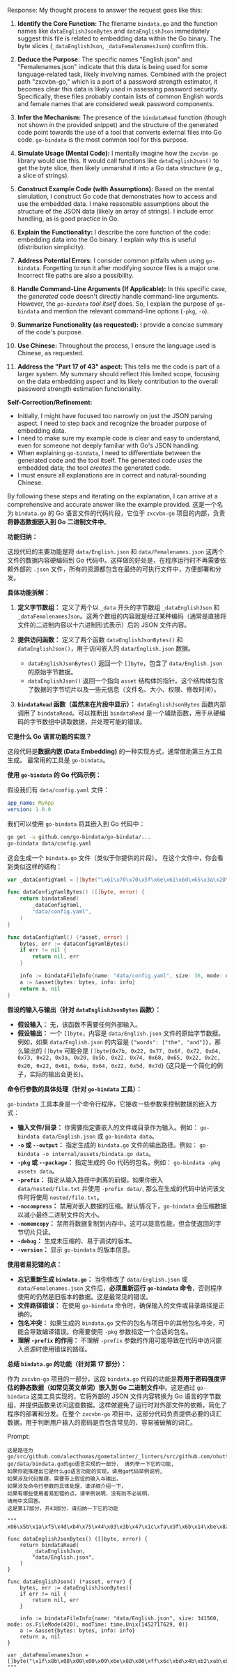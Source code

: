 Response:
My thought process to answer the request goes like this:

1. **Identify the Core Function:** The filename `bindata.go` and the function names like `dataEnglishJsonBytes` and `dataEnglishJson` immediately suggest this file is related to embedding data within the Go binary. The byte slices (`_dataEnglishJson`, `_dataFemalenamesJson`) confirm this.

2. **Deduce the Purpose:**  The specific names "English.json" and "Femalenames.json" indicate that this data is being used for some language-related task, likely involving names. Combined with the project path "zxcvbn-go," which is a port of a password strength estimator, it becomes clear this data is likely used in assessing password security. Specifically, these files probably contain lists of common English words and female names that are considered weak password components.

3. **Infer the Mechanism:**  The presence of the `bindataRead` function (though not shown in the provided snippet) and the structure of the generated code point towards the use of a tool that converts external files into Go code. `go-bindata` is the most common tool for this purpose.

4. **Simulate Usage (Mental Code):** I mentally imagine how the `zxcvbn-go` library would use this. It would call functions like `dataEnglishJson()` to get the byte slice, then likely unmarshal it into a Go data structure (e.g., a slice of strings).

5. **Construct Example Code (with Assumptions):**  Based on the mental simulation, I construct Go code that demonstrates how to access and use the embedded data. I make reasonable assumptions about the structure of the JSON data (likely an array of strings). I include error handling, as is good practice in Go.

6. **Explain the Functionality:**  I describe the core function of the code: embedding data into the Go binary. I explain *why* this is useful (distribution simplicity).

7. **Address Potential Errors:**  I consider common pitfalls when using `go-bindata`. Forgetting to run it after modifying source files is a major one. Incorrect file paths are also a possibility.

8. **Handle Command-Line Arguments (If Applicable):**  In this specific case, the *generated* code doesn't directly handle command-line arguments. However, the *`go-bindata` tool itself* does. So, I explain the purpose of `go-bindata` and mention the relevant command-line options (`-pkg`, `-o`).

9. **Summarize Functionality (as requested):** I provide a concise summary of the code's purpose.

10. **Use Chinese:**  Throughout the process, I ensure the language used is Chinese, as requested.

11. **Address the "Part 17 of 43" aspect:**  This tells me the code is part of a larger system. My summary should reflect this limited scope, focusing on the data embedding aspect and its likely contribution to the overall password strength estimation functionality.

**Self-Correction/Refinement:**

* Initially, I might have focused too narrowly on just the JSON parsing aspect. I need to step back and recognize the broader purpose of embedding data.
* I need to make sure my example code is clear and easy to understand, even for someone not deeply familiar with Go's JSON handling.
* When explaining `go-bindata`, I need to differentiate between the generated code and the tool itself. The generated code *uses* the embedded data; the tool *creates* the generated code.
*  I must ensure all explanations are in correct and natural-sounding Chinese.

By following these steps and iterating on the explanation, I can arrive at a comprehensive and accurate answer like the example provided.
这是一个名为 `bindata.go` 的 Go 语言文件的代码片段，它位于 `zxcvbn-go` 项目的内部，负责**将静态数据嵌入到 Go 二进制文件中**。

**功能归纳：**

这段代码的主要功能是将 `data/English.json` 和 `data/Femalenames.json` 这两个文件的数据内容硬编码到 Go 代码中。这样做的好处是，在程序运行时不再需要依赖外部的 `.json` 文件，所有的资源都包含在最终的可执行文件中，方便部署和分发。

**具体功能拆解：**

1. **定义字节数组：**  定义了两个以 `_data` 开头的字节数组 `_dataEnglishJson` 和 `_dataFemalenamesJson`。这两个数组的内容就是经过某种编码（通常是直接将文件的二进制内容以十六进制形式表示）后的 JSON 文件内容。

2. **提供访问函数：**  定义了两个函数 `dataEnglishJsonBytes()` 和 `dataEnglishJson()`，用于访问嵌入的 `data/English.json` 数据。
   - `dataEnglishJsonBytes()` 返回一个 `[]byte`，包含了 `data/English.json` 的原始字节数据。
   - `dataEnglishJson()` 返回一个指向 `asset` 结构体的指针。这个结构体包含了数据的字节切片以及一些元信息（文件名、大小、权限、修改时间）。

3. **`bindataRead` 函数（虽然未在片段中显示）：**  `dataEnglishJsonBytes` 函数内部调用了 `bindataRead`。可以推断出 `bindataRead` 是一个辅助函数，用于从硬编码的字节数组中读取数据，并处理可能的错误。

**它是什么 Go 语言功能的实现？**

这段代码是**数据内嵌 (Data Embedding)** 的一种实现方式，通常借助第三方工具生成。  最常用的工具是 `go-bindata`。

**使用 `go-bindata` 的 Go 代码示例：**

假设我们有 `data/config.yaml` 文件：

```yaml
app_name: MyApp
version: 1.0.0
```

我们可以使用 `go-bindata` 将其嵌入到 Go 代码中：

```bash
go get -u github.com/go-bindata/go-bindata/...
go-bindata data/config.yaml
```

这会生成一个 `bindata.go` 文件（类似于你提供的片段）。  在这个文件中，你会看到类似这样的结构：

```go
var _dataConfigYaml = []byte("\x61\x70\x70\x5f\x6e\x61\x6d\x65\x3a\x20\x4d\x79\x41\x70\x70\x0a\x76\x65\x72\x73\x69\x6f\x6e\x3a\x20\x31\x2e\x30\x2e\x30\x0a")

func dataConfigYamlBytes() ([]byte, error) {
	return bindataRead(
		_dataConfigYaml,
		"data/config.yaml",
	)
}

func dataConfigYaml() (*asset, error) {
	bytes, err := dataConfigYamlBytes()
	if err != nil {
		return nil, err
	}

	info := bindataFileInfo{name: "data/config.yaml", size: 36, mode: os.FileMode(420), modTime: time.Unix(1678886400, 0)} // 示例时间
	a := &asset{bytes: bytes, info: info}
	return a, nil
}
```

**假设的输入与输出（针对 `dataEnglishJsonBytes` 函数）：**

* **假设输入：** 无，该函数不需要任何外部输入。
* **假设输出：**  一个 `[]byte`，内容是 `data/English.json` 文件的原始字节数据。 例如，如果 `data/English.json` 的内容是 `{"words": ["the", "and"]}`，那么输出的 `[]byte` 可能会是 `[]byte{0x7b, 0x22, 0x77, 0x6f, 0x72, 0x64, 0x73, 0x22, 0x3a, 0x20, 0x5b, 0x22, 0x74, 0x68, 0x65, 0x22, 0x2c, 0x20, 0x22, 0x61, 0x6e, 0x64, 0x22, 0x5d, 0x7d}` (这只是一个简化的例子，实际的输出会更长)。

**命令行参数的具体处理（针对 `go-bindata` 工具）：**

`go-bindata` 工具本身是一个命令行程序，它接收一些参数来控制数据的嵌入方式：

* **输入文件/目录：**  你需要指定要嵌入的文件或目录作为输入。例如： `go-bindata data/English.json` 或 `go-bindata data`。
* **`-o` 或 `--output`：**  指定生成的 `bindata.go` 文件的输出路径。例如： `go-bindata -o internal/assets/bindata.go data`。
* **`-pkg` 或 `--package`：** 指定生成的 Go 代码的包名。例如： `go-bindata -pkg assets data`。
* **`-prefix`：**  指定从输入路径中剥离的前缀。如果你嵌入 `data/nested/file.txt` 并使用 `-prefix data/`,  那么在生成的代码中访问该文件时将使用 `nested/file.txt`。
* **`-nocompress`：**  禁用对嵌入数据的压缩。默认情况下，`go-bindata` 会压缩数据以减小最终二进制文件的大小。
* **`-nomemcopy`：** 禁用将数据复制到内存中。这可以提高性能，但会使返回的字节切片只读。
* **`-debug`：**  生成未压缩的、易于调试的版本。
* **`-version`：** 显示 `go-bindata` 的版本信息。

**使用者易犯错的点：**

* **忘记重新生成 `bindata.go`：**  当你修改了 `data/English.json` 或 `data/Femalenames.json` 文件后，**必须重新运行 `go-bindata` 命令**，否则程序使用的仍然是旧版本的数据。这是最常见的错误。
* **文件路径错误：**  在使用 `go-bindata` 命令时，确保输入的文件或目录路径是正确的。
* **包名冲突：**  如果生成的 `bindata.go` 文件的包名与项目中的其他包名冲突，可能会导致编译错误。你需要使用 `-pkg` 参数指定一个合适的包名。
* **理解 `-prefix` 的作用：**  不理解 `-prefix` 参数的作用可能导致在代码中访问嵌入资源时使用错误的路径。

**总结 `bindata.go` 的功能（针对第 17 部分）：**

作为 `zxcvbn-go` 项目的一部分，这段 `bindata.go` 代码的功能是**将用于密码强度评估的静态数据（如常见英文单词）嵌入到 Go 二进制文件中**。这是通过 `go-bindata` 这类工具实现的，它将外部的 JSON 文件内容转换为 Go 语言的字节数组，并提供函数来访问这些数据。这样做避免了运行时对外部文件的依赖，简化了程序的部署和分发。在整个 `zxcvbn-go` 项目中，这部分代码负责提供必要的词汇数据，用于判断用户输入的密码是否包含常见的、容易被破解的词汇。

Prompt: 
```
这是路径为go/src/github.com/alecthomas/gometalinter/_linters/src/github.com/nbutton23/zxcvbn-go/data/bindata.go的go语言实现的一部分， 请列举一下它的功能, 　
如果你能推理出它是什么go语言功能的实现，请用go代码举例说明, 
如果涉及代码推理，需要带上假设的输入与输出，
如果涉及命令行参数的具体处理，请详细介绍一下，
如果有哪些使用者易犯错的点，请举例说明，没有则不必说明，
请用中文回答。
这是第17部分，共43部分，请归纳一下它的功能

"""
x06\x5b\x1a\xf5\x4d\xb4\x75\x44\x03\x3b\x47\x1c\xfa\x9f\x6b\x14\xbe\x82\x21\xce\x87\x1e\xf6\x5e\x14\xb2\xa1\x02\x37\xf1\x0b\x4f\xce\xfb\xfe\x01\xc9\xdb\xb1\x15\x04\x19\x66\xc8\xb2\xe6\x7b\x46\x5b\x0b\x19\x40\x3c\x42\x7b\x16\x4e\xe5\xe1\x99\x69\xaf\x69\xbe\x1a\x7d\x7c\x8e\x4d\x3b\x5a\xbc\xd9\x0f\x85\xdc\x79\xb2\x61\x18\x9c\xf8\xbe\x2e\x31\xc6\x1b\x73\x57\xb4\x59\xe5\x77\x55\x07\x35\xa4\x88\xee\xa8\xf0\x99\xf9\xb4\x47\xd5\xaa\x0f\xb8\x7f\xfe\x00\x22\xe0\x96\x3f\x7a\x41\x69\xfe\x3f\x33\xfc\xee\xd6\xdd\xbb\xbd\x15\x51\xc3\x2c\x7f\x0f\x59\x99\x3b\x35\x3c\x20\x95\xdc\xe9\xe5\x76\xda\x12\x4f\x4e\x3a\x38\x4c\x60\x72\x60\x57\x86\x5c\x4b\x98\xdd\x0f\x7e\x55\xb0\xab\x23\xe9\xfc\x3c\x16\xde\x79\xbb\xac\x1a\xe6\xab\x4f\xa4\x79\xee\x0f\xf6\xf3\x91\x54\x37\xf0\x5d\xaf\x0f\x9d\xfa\x83\xdf\xd8\xda\x61\x0c\x63\x67\xb8\x76\x2b\xf0\xcc\x3a\xe6\xfb\xdb\xd4\x7b\xc7\xf5\xdb\xbe\xab\x3b\xb7\xf2\xbd\xe7\x32\x37\x40\x79\x5e\xbd\x1a\x5b\xdf\x50\x7e\x71\x23\xb5\xff\xb1\xe6\x7a\x49\xa9\xd0\x0c\x4f\x69\xb7\xe9\x1e\x5d\x15\xb3\x95\x38\xbe\x5e\x3b\x18\xd6\xc5\xcd\xa5\x3b\x9e\x97\x66\xcf\x68\x38\xe6\xe3\xb6\x5b\x40\xef\xda\xf2\xf9\xd6\x0b\xda\xe6\x30\x4e\xff\xea\x7d\x52\x72\xd7\xea\xa3\x75\xde\x6a\x74\xac\xb9\xea\x09\x20\x89\xad\x8a\x52\xab\xd4\x4a\x8f\x96\xb1\xbd\x2a\x4d\x05\x53\xef\x08\xac\x75\xaa\xa4\x7d\xd7\x8e\x3d\x21\x6b\x9c\xbf\x78\x8b\xcd\x22\x70\x63\x65\x48\xd9\x5a\x3a\x4d\x34\x78\xbe\xe6\x57\x24\xcb\x99\x49\x4d\xc8\xb0\x13\xb5\x48\x3f\x8b\x6d\xc1\x3e\xc9\xad\xbb\xe6\xdf\x36\xfb\x8a\x59\xd6\x78\x40\x6c\xb9\x9f\x95\x0f\x75\xbf\xea\xee\x0f\xfc\x2a\x14\x9d\x35\x1d\x1c\x01\xcf\x8f\xbd\xa3\xd2\xf9\x40\xac\x72\x9e\xae\xd6\x5b\x23\x20\xc2\x7d\xce\xe9\x63\xdc\xc8\x66\x70\x7f\x48\x08\x3b\x42\x98\x62\x0d\x45\xef\x35\x11\xe6\xb9\x92\x74\xb4\xa6\x87\xbb\xcd\x97\xb7\xf5\x47\xf7\x81\x35\xf2\xf2\x9e\x95\x5b\xb2\xbc\x9d\x93\xfa\xe5\x28\xf4\x32\xdf\x30\xf4\x00\x8c\x8b\x61\x7e\x3a\x52\x81\xb8\x74\x61\x91\xaf\x53\xdf\x1e\x5a\x6e\x1c\x02\x68\x5f\xc7\x33\x68\xe9\x7b\x90\xb5\xcc\x24\x99\x75\xb9\xe6\xd7\x3d\x73\xb6\x56\x40\x3a\x02\x6b\x6c\xf5\x42\x0d\x4e\xf3\xf5\x93\x3d\x93\x74\x89\x81\xd3\xe5\x1a\xe0\xf6\x1a\x63\x59\x87\xac\xab\xb0\x7b\x47\x76\x61\x0d\xb9\x20\x8b\x3b\xcb\xc0\x47\x72\xa3\xbd\x8b\x5a\x6e\x06\xc7\x7e\x96\xea\xd1\xd7\xda\x06\x11\xeb\x7c\x02\x85\x58\x77\x0b\x83\xa3\x34\xd8\x81\x72\xca\x7a\xac\x63\xa6\xce\xbe\x42\x5f\x99\x3b\xd8\xef\x7c\xbc\xa5\x2a\xd2\xc8\xc7\x61\xde\x61\xc4\xea\x78\x03\x56\xd6\x72\x28\xec\x49\x8c\xf5\xb5\xa2\xbd\xfd\x97\x55\x18\x29\xbb\x03\x93\x2d\x09\x8c\xe4\x4c\x14\x46\x35\x33\xed\x9a\xea\xd8\x1f\xfe\x91\x04\x9e\x5d\x79\x35\xa0\xb3\x5f\xbc\x0a\x3d\x2f\x94\x8f\x45\xea\x28\xca\xf9\xf7\x9b\x88\x7e\x2f\xcc\xc7\x27\xaf\xbd\x5d\x19\x7b\xce\x4e\xc7\xb6\x2e\x40\x5b\x7c\xf6\xab\x38\xef\xe7\x22\xbf\x62\xf9\xbf\xc8\x0a\x8c\xe5\xef\x11\xa9\x62\x85\x0f\x67\x8b\xe8\xee\x45\x5e\x09\x10\xde\x35\x82\xee\x0e\xa9\x67\xd9\x4f\xd9\xcb\x7d\xa0\xeb\xf0\x42\x2a\x25\xd7\x97\x93\x6b\x29\x33\xc4\xb8\x2a\xe5\x2c\x1c\xfb\xde\x44\x56\x96\x32\x5e\xc8\x69\xaa\xb4\xf7\xfb\x8c\x00\x0b\xe3\xa5\xb1\x2e\xc3\x25\xa1\x4f\xd8\xae\xaf\x4b\x7b\xe7\x28\xff\x82\xf1\x1c\x6d\x7c\x48\xdc\xac\x53\xde\x61\xa1\x39\xeb\x5d\x23\x16\x26\x7b\xe0\x98\xd1\x63\x5f\xd2\x41\x11\xab\x0b\x50\x5d\xa4\xb7\xef\xfd\xa5\x24\x1e\x6b\xfa\x5f\xfe\xa6\xc2\x88\x39\x0a\x6c\x35\x8b\x41\x99\x0b\xc2\x65\xed\xa5\xd5\xef\xcb\x42\x7e\x3b\xc6\x64\x38\x67\x6e\x3c\xdb\x25\x8f\x89\xae\x1e\x58\x7b\x92\x31\xbb\xc3\xd7\xe3\x18\x16\x75\x2e\xac\x65\x73\x31\x1a\x0a\x5c\xd9\x5f\xfd\x16\xc0\xd9\xc5\x19\xd2\xf0\x71\x1d\x6a\x2d\x2f\xfd\x8a\x98\x21\xbe\xd0\x3d\x12\x5b\xa7\x37\xbd\xc9\x4b\x7a\x6f\x6c\x5c\x9a\xc5\xe0\xa5\x25\x5d\x9a\xb6\x78\xda\x25\xb5\x20\x75\x0c\x36\xbd\xc3\xd0\x9c\xbb\x6b\xb7\x24\x75\x30\xc9\x82\xe7\x1e\xa0\x15\xbd\x04\x24\x7d\x77\x61\x4f\x99\x59\xcd\x55\x04\x8d\xea\x09\x43\x93\x32\xc8\xf2\x30\xd5\x0c\x5b\x3c\xa6\x6d\x0f\xd3\xbe\xfa\xf4\x52\x7a\x81\x53\x57\x7f\x89\xc3\x58\xfb\x00\xae\xaf\x4c\xbc\x5c\xd2\x22\xce\xfa\xec\x9f\xc8\x78\xbc\x31\x50\xb0\x24\xb1\xea\x67\x40\xa9\xfb\x49\x6b\xce\x1e\x79\xa9\xdd\xcc\xa9\x68\x47\x4f\xeb\x0f\x6a\x89\x9f\x1c\x51\x60\x0b\x94\x1f\xf4\xea\xdb\x64\x11\x69\x1f\xc7\xc4\x1b\x09\x98\xca\x4c\xe2\x92\x00\xf1\x3a\xc9\xd1\x29\xcf\x4b\xca\x33\x6a\x29\x5e\xb1\xa1\x67\x85\x17\x6a\x3e\x80\xc5\x5f\x9c\x3e\xd2\xee\xe2\x53\x9a\x9d\xf8\x00\x26\x4f\xc0\x58\xbe\x39\xfa\xbe\x7c\xe3\x5b\xc2\x4b\xeb\xcd\x3b\x5f\x1a\x1c\xef\x5d\xc8\x73\xf8\xc1\x56\x37\x14\x65\x39\x5f\x8b\xc0\xee\xae\x3a\x13\x20\xf1\x10\xc8\x98\x2f\x0a\x77\xcf\x8a\x30\x17\x28\x5e\x2c\x70\xa4\xfb\x53\x6e\x64\x8e\xc1\x7b\x33\x14\x75\x3e\x57\x0e\x4c\xcc\x80\x45\xf8\x94\xa4\x33\x9b\x72\x68\x67\x6e\xb0\xc5\x19\x48\xa0\xf0\x21\xcf\x55\x6d\xfa\xb9\x16\xad\x88\x71\x60\x0e\xef\xb3\x6d\xa7\xd6\xd4\x6c\x2d\x2f\x2e\xa8\x64\x6d\x37\x76\x5a\x9d\x42\x71\xe6\x9a\xd8\xdd\x77\x19\x1a\x1e\xa3\xb5\xf7\x2f\x49\xc9\x3b\x68\xfe\xe2\xef\xeb\x93\xe3\x19\x4d\x4c\xdd\xf1\xf2\x52\x79\xd4\x8c\xd1\x61\x9d\x5f\xc2\xcc\x07\x8a\x1d\xba\x03\x49\xa3\xad\x28\x34\xdd\x52\x14\x3c\x47\xf6\x8b\xbc\xf9\x90\xa0\x71\xbe\x8c\xb0\xf7\x09\x2e\x35\xce\xfc\x74\xb9\x59\xb3\x93\x2e\x4d\x7b\x41\x30\x0a\xca\xb7\x6a\xce\x91\x40\x0d\x8b\xdc\xf3\xe0\xe8\xcd\xd9\x23\x84\xf9\xbc\x5b\x47\xec\xef\xab\x41\xe6\xf9\x3d\x9a\x51\xab\x04\x94\x9f\x76\x03\xdf\xbb\xf6\x19\x0c\x40\x51\x8f\x30\xfc\xf3\x39\x5b\xa7\x92\x18\x96\x39\xbd\xde\xf1\xca\x9b\x1d\xae\x40\x33\x3d\xcf\x4d\x05\xeb\x10\x88\x1b\x7f\x59\x67\xdb\xbb\x6a\x33\x2a\x12\xfd\x7c\xee\x8d\x42\x1f\x4d\x12\x8f\xd0\xa6\xa1\xcf\xde\x6c\x8d\x36\xea\x18\x24\x17\x2c\xd5\xba\xb1\xbf\x67\x8e\x21\xac\x99\xe9\x0c\x33\x34\xfc\x7d\x0a\xb4\xd8\x65\x4d\x2d\xd2\xf2\xfb\x69\x7f\xdb\xe7\xdf\xcf\xde\xd1\xf5\x7e\x60\xdf\x9e\x77\xcf\x37\xe1\xdb\x5f\xde\xe7\x2b\xd1\xb9\xfb\xbc\xfe\x20\xff\xe1\x56\x38\xb7\x9e\xfb\xd5\xff\xbd\x35\x98\x6c\x4d\x17\x86\x4c\xd3\x7e\xda\x42\xe4\xd7\x5b\x7b\xd4\x19\xf5\x15\x55\x3c\x81\xef\xf5\x7a\xa4\x7f\x6e\x58\x9d\x27\xcc\xba\x75\x45\x9c\xfa\xbe\xd6\x7f\xd1\x6b\x07\xdd\x3e\xd9\x06\xb4\x83\xb5\x48\x82\xde\x19\xf7\x7e\x00\xb3\x47\x4e\x58\x5d\x29\x60\x83\x7d\x63\xc5\x98\xb7\x35\x39\x63\x05\x81\x93\x74\xfa\x96\xd8\xf8\x04\x9c\xba\x0c\xb2\xe7\x3b\xe0\x12\xb4\xfa\xd4\xf4\xad\x41\xa0\x67\xcf\x9e\x58\x7a\x52\xeb\x27\x5d\x6d\xeb\xe9\x78\x52\x15\xcd\x25\xda\xcf\xcf\xfc\x2b\x26\xfd\xaf\xa2\xeb\x9f\x79\x7d\xf3\x7e\x3e\xf3\xa8\x17\x11\x01\x0f\x87\xba\xa0\x4f\x08\x01\x69\xdd\x44\x72\x3f\x38\x10\x4f\xa2\xe8\xd1\x3d\x1d\x2e\x9a\xb1\xe7\x04\xe1\x4d\x3f\x5e\x5c\x73\x62\xf1\xad\x3e\x9f\xf5\xeb\xe8\x0d\xe5\x9f\xeb\xb7\xf8\x64\x47\x2b\xa5\x6f\xdd\xc8\x9f\xeb\xe7\xed\x18\x4f\xb7\x07\xc7\xfa\xfe\xd4\x48\x37\xfa\xa9\x52\x27\xf9\x71\xbd\x75\x36\x3f\x7f\xc4\x4a\xf9\xa9\x6a\x9c\xff\xc0\x6d\xa8\xc5\xa6\x35\x3e\xd8\x3f\xd6\x26\xf3\xad\xd9\xf7\x8d\xd5\xf9\x8f\x23\x55\x65\x71\x19\x75\x18\x6c\xea\xfd\xb3\x9f\xbc\xfe\xf9\x03\xf7\x83\x54\x06\xb1\xef\xf3\xca\xed\x58\x9d\xad\xd7\xf6\x87\x5a\xf6\x3f\x79\xc0\x67\x9d\x30\x7d\x0c\x20\x69\x7c\xfe\x27\xbd\x85\xe7\x8f\x34\xe1\x9f\xb4\x2f\x59\xa0\x7c\x06\x27\xfe\xa4\x51\xa0\x7d\xeb\xf1\xda\x4b\xe4\x0f\xd5\x8f\xc0\xbf\x98\xba\x02\x29\x0f\x2e\x45\x35\xf9\xe3\x99\xf3\x3f\xae\x33\x02\x67\xab\x53\xea\xaf\xc5\x79\xee\xe0\xa2\x07\xc1\x7d\x87\x04\xf0\x2e\xde\xbd\x28\x40\xe0\x9b\xbf\x55\xe6\xc8\xa8\x78\xe7\xfb\x7f\xd4\x6b\x51\xfc\x18\xa5\x03\xa5\xdf\xaa\xf2\xb1\x09\x88\x59\x33\xf2\xd7\x63\x53\x30\x98\x54\x3e\xf0\xfb\x57\x97\x6e\x9a\x3f\x65\x3f\x1b\x7d\xdf\xf5\x8c\xc3\x1d\xed\x64\x7f\x4e\x5b\xe6\x85\xc7\xc7\x51\x28\xc3\xcd\xe3\xd6\x13\x25\xd9\x3f\xb6\x9c\x15\x27\x4a\x6c\x7f\x59\xdb\x61\x5a\x11\x41\x0b\x7b\x14\x7a\x7b\x86\xee\xed\x01\xab\x32\xc6\x82\x63\x2c\x05\xd2\x4c\xac\x7f\x9c\xef\x66\xed\xd7\xf2\xd1\xfe\x76\xc0\xff\x18\xe0\xf8\x0f\xc0\xbf\xce\xc6\xea\x4e\xb6\xc1\x59\xe2\x31\xff\x38\x0b\x45\xe7\xa6\xbb\xc2\xfc\x17\xce\x1a\x35\x91\xcf\xc9\x1b\x84\xd2\x96\xf7\xd4\x8a\xb6\xef\x9b\x16\x07\xac\xff\xd1\x78\xfd\x21\xa2\x05\xbe\x7f\xeb\xb3\xa9\xc0\x23\xf1\xa1\xdb\x9b\xef\x6f\x7d\x75\xaf\xe4\xcd\x4e\x92\x37\x20\xee\x53\x0a\x68\x56\x84\xce\x95\x80\xf4\xf0\xea\xdd\x17\x67\x40\xe3\xe4\xad\xfb\x0f\x0c\x62\x58\x76\x3e\x6d\x75\x80\xf8\x3e\xe4\x0c\xd8\x15\xa1\x49\xa1\xd4\x7b\x49\x8c\xc0\x0f\x0d\xf3\x3f\xfc\xe7\x62\x13\xbb\xd6\x08\xff\xd7\xde\xce\xd9\x11\x52\x94\xfc\x6b\x3f\xdb\x33\xd2\x82\x8e\x34\xc7\xb5\xfc\x75\x84\x7d\x9d\xfc\x3d\xd0\x8e\x7b\xc2\xfb\xbf\xa4\x1d\x10\x17\xad\x2f\x7e\x08\x33\xd7\x49\xe4\xd2\xc7\x0d\x4f\x83\xed\x20\xf5\xba\x2e\xcb\x86\x20\x12\x6e\x62\xf1\x71\xc2\x36\x52\xec\xe5\x6d\x6f\xb9\xed\x28\x97\xa3\xfd\x54\x6e\xd1\x80\xcf\x21\x40\x2b\xd6\x23\xe4\x10\x16\x0c\x34\x49\x16\x1c\x52\x03\x42\x74\x22\x57\x2a\xf2\xed\xa0\x2c\x20\x9d\x02\x64\xfa\xb5\x96\x02\x8a\x8a\x6e\x81\xd9\x15\x2d\xd4\x5d\xfa\xb9\xc3\x78\x7b\x98\x88\xc2\x76\x49\x8e\xd9\xdb\x9d\xf1\x16\xce\xde\xde\xa0\x59\x3c\x1c\xce\xbe\x40\xee\x72\x80\x64\x81\x3f\x3d\xbd\x88\xe9\x1e\x77\xe7\xdb\x90\x14\xc1\x25\x85\x02\xab\xcd\x56\xcd\xa7\xfb\x0c\x2a\x04\xd0\x2f\xe6\x55\x99\xae\x95\x44\x7d\x6b\x81\xa6\x90\xcb\x84\x2e\x81\x20\x26\x66\xaa\x43\x0f\x91\x82\x30\x3c\x41\x5c\xeb\x5b\x27\x31\x06\x8f\x27\x29\xc3\x79\xce\x05\xd1\xe9\x68\x02\xf3\xd3\x37\x9d\x0b\x45\x0a\x3c\xfe\xd3\x26\xb3\xe0\xfe\x27\x89\xfe\x27\x07\x51\xa7\xaa\x37\xc9\x8c\x50\x02\xb0\xfa\x07\xac\xa5\x2f\x4a\x08\xc4\x4b\x0a\x1b\x14\x83\x30\x19\xd6\x08\x01\x98\x5b\xe0\x70\xaa\x4d\x08\x40\xf9\xaf\x53\x2d\xf1\x06\xbb\x8a\xc0\x4c\xb6\xd6\x54\xa3\x29\x3d\x49\xd9\x0d\xd2\x01\x45\x12\x03\xc2\x55\x4c\xcb\x22\xa1\x86\x22\x70\xcf\x54\x10\x84\x2f\x23\x24\x04\xd0\x8b\x61\xe3\x12\xb6\xcb\x43\x14\x72\xeb\xe0\xc2\x70\x3a\x8a\x56\x6e\xd5\x3c\xb4\x06\xd4\x84\x00\xda\xe0\x60\xa4\xdb\x94\xdf\x83\xc7\x24\x4c\xd6\xda\x26\xf5\xdf\x7a\x84\x0a\x4a\xa4\xcc\x00\x1f\xe2\x09\xae\xbb\x6d\xc2\x10\xb5\x3f\xac\x56\x76\x42\xbd\xb5\x76\xad\x2d\x4d\x90\xff\x12\x03\x7f\x32\x69\x31\xec\x6a\xca\xf3\xf6\xd1\x03\xb6\xe2\x72\xcc\x59\xbf\xcc\x13\xa2\x35\xbe\x3e\xb4\x08\xdc\xd6\xcf\x31\x1d\x06\xee\x51\x9d\x30\x57\x17\xe8\x24\x72\x6f\x85\x4d\xc7\x99\x42\xde\x01\x81\x9a\x27\x9b\xe2\x6e\xe7\x58\x72\x50\x64\x9c\x64\x08\x74\xab\xd2\x2b\x06\x55\xa6\xf4\xeb\xcd\x54\x9b\x46\x04\xd5\x94\x24\x1f\x48\x89\x01\xee\x2a\x1d\x9c\xb3\xff\x66\x31\x19\x5d\x61\x80\xd3\x81\xda\x41\x93\x34\x36\xd2\xaa\x4d\xae\x47\xa5\x28\xc0\x3a\xae\xec\xa0\x7a\x54\xdf\x19\xbb\xc6\xad\x6d\xb3\xd9\x60\x98\x62\x9c\x25\x9a\x7e\x13\xc8\xb1\xa7\xcc\x19\x72\x61\xd0\xa3\x5c\x55\xac\x5c\xf4\x6e\x9d\xb8\xec\xa3\x4f\x27\xc9\x0b\x50\xe9\x02\x39\x2a\x83\x7b\x08\x70\x81\xc7\xb7\x1c\x9e\xe3\xa5\xb3\x19\x2f\x6f\x7a\x8f\xe8\x82\xb2\x3c\x7b\x0b\x7c\xe4\xe0\xf0\x88\x18\x92\x99\x81\xe8\xd6\xb3\xfa\xa5\x34\x81\x3d\x2f\xe8\x9d\xaf\x2c\xec\x71\x36\x66\x5b\x57\xc4\x9a\x8d\xa4\xda\xef\x17\xd2\x5f\x76\x99\xcc\x82\x87\x85\x70\xa2\x10\x13\x88\x0c\xf8\xd1\x75\xc3\xbf\x24\x41\xa0\x95\x2a\xbb\x45\x23\xf9\xa4\x63\x0c\x29\x9b\xc1\x10\x49\x33\xec\x30\x86\xa2\x6d\x95\x47\x50\xfb\x19\x32\x27\x73\x98\xab\x76\x9d\xc9\x2e\x30\xc3\x1a\x52\x6f\x5a\xa9\x89\x20\xa4\x5f\x47\x37\x71\x2d\xbb\x1b\x4f\xcf\x26\x18\x11\xb4\xc3\x65\x15\x08\x3c\xba\xec\xac\xcc\x2b\x14\x16\x5c\x99\x89\x07\x52\x01\x81\xa2\x31\x86\x66\xc1\x43\x47\x56\xe7\x61\x61\x48\x03\xcc\xbc\xee\x95\xdb\x29\xc4\xd2\x8d\x4d\xe5\xc0\x61\x9f\xef\x91\x21\xdd\x2a\xe6\x56\x4c\xdf\x97\xba\xc5\xe3\xac\x1b\x05\x72\x7c\x34\x5f\xa0\x55\x30\x4a\x04\x72\x04\x9c\x4f\xe8\x77\xb3\x17\x7f\x72\xcc\xe8\x45\x7b\x1b\x5d\xc1\xc8\xcf\x01\x4d\x6a\xd6\x5a\x66\x32\x88\x60\x2c\x4a\xd5\x1d\x43\xeb\x7a\x54\x23\x7b\x2c\xe0\xd8\x71\x54\x75\x9c\xa0\xbc\x49\x39\x87\xc9\xe6\x79\x5d\x36\xe2\x91\xe6\xaf\x8c\xab\x1a\x73\x3c\x0e\x7a\xae\xc7\x08\xc1\x71\x1b\xec\x19\x8d\xdc\x8c\x08\x3e\x9e\x65\x45\x20\xc2\x98\x5d\x5e\x07\xa8\x3f\x7e\x34\x47\x04\xf1\x15\xaa\x21\x54\xc5\x5f\x24\x7f\x0e\xf1\xdd\xe2\xd4\xeb\x31\x20\x25\xcf\xf8\xc5\x75\xe4\xa8\x55\x81\xf4\x9a\x7b\xa4\x4b\xc5\x2c\x7b\x40\xe3\xde\xcd\xb9\x63\xff\x60\x4c\x7f\xa8\x74\xad\xbd\xe2\x27\x9a\xde\x92\xbc\x48\xed\x21\x48\x72\x7a\x87\xb0\x02\x4d\x46\x8d\x43\xcc\x4c\x57\xdc\x15\x16\x69\x24\xcd\x90\x3f\xd7\xbe\x1e\x1e\xde\x35\x2a\x51\x0d\xd3\xb9\x19\xac\x3e\x46\xa5\xac\x8d\x2d\x92\x1e\xde\x84\xd9\x9d\x94\x66\x39\x6a\x87\x15\xda\x98\x34\x4a\x34\x26\xd6\xab\x23\xe3\x37\x1e\x97\xeb\x93\xd2\xd5\xfe\x60\x18\xd1\xe3\xda\x83\xba\xfa\x68\xa0\x38\x58\xd2\x2a\xb8\xd6\xe7\x5b\x3d\x35\xb3\x07\xc2\x81\xf4\xcb\x90\x3e\x59\xea\x0f\xab\x41\x76\x6f\x94\x3e\xec\xc2\x2c\xf5\x74\x3f\xf2\xe3\xd2\xcd\x40\x94\x22\x0f\xfb\xd1\xf4\x49\x30\x66\xe2\x8e\x76\x1f\x3c\xf1\x7a\xec\x81\x70\x5f\x1e\xc4\xfe\xd1\x98\x79\xec\xd6\xaf\xb7\x7f\x34\x2b\x35\x20\x10\x87\x10\x12\x0f\x15\xae\x34\x6f\x2b\x9b\x3d\x6a\x03\x88\xed\xd7\xea\x25\x22\x86\xd8\xa6\x96\x65\xf7\x2a\xa2\x8b\x50\x92\xc2\x03\x06\xf5\x86\x50\x5c\x84\xbc\xc4\x5c\x93\x46\x8b\xbd\x94\x42\xc2\x0a\x7a\x13\x22\xbf\x3c\x20\xf4\x94\xfe\x84\xf2\xc7\x61\xef\x1f\x61\xa6\x90\xa0\x78\xda\xa5\x96\x40\xc2\xee\x5b\x90\x2e\x01\x0a\xd6\x22\xd0\x21\x25\xc1\xa5\x1e\xb5\x25\xf3\xd3\xbb\xa2\xa5\xeb\xbe\xde\xe3\x86\xad\xc4\xa3\x91\x4a\xc5\x5d\x6a\xce\x1e\x2f\xac\xb1\x85\x31\xe2\x03\x21\x54\x71\x4e\x3e\xb0\xfc\x25\xb5\x0a\xbf\x00\xd0\xaa\x50\x9a\xed\xe3\x6e\xf0\x50\xb7\xa2\xd9\xcf\xb0\x12\xf5\x22\xa4\xac\xf2\xf0\x6c\x98\x30\x05\x0c\x7c\xcc\x1f\xe3\x98\x2e\x76\x21\x54\x9a\xd9\xbe\x47\xe4\x54\xb9\xc2\x03\x67\xe6\xc2\x70\x77\x2d\x93\x87\x90\xc0\x81\x8d\xd6\xca\xc5\x1f\xd2\x5b\x5b\xf4\x76\x8e\x4d\x5e\x2d\xd1\xe0\x31\xb7\x34\x0a\x17\xb8\xe8\x92\x36\x90\x9a\xbc\x46\xc3\x94\x3e\x66\xbd\x5b\x8f\x72\xa8\x83\x02\x58\x8a\xce\xa2\xec\xf1\xa3\xc7\x24\x3b\x68\x02\x76\x3b\x3e\xb3\xbb\x6b\x0c\xab\x50\xa3\x03\x4f\xd9\xfe\x11\x7a\xfc\xf0\x70\x9a\xac\xdf\x24\x45\x51\x80\x0c\x56\xd8\x27\x0a\xca\xd1\x46\x48\x2e\x5b\x34\x8f\x0f\x97\x27\x9a\xc9\xbd\x1e\xca\x92\x1f\x83\xb7\x35\x1e\xa5\x8b\x44\x82\x07\x1c\x9c\x5e\xed\xb3\x20\x37\x03\xc4\x31\x78\x8b\x20\xab\xe6\xbf\x21\x32\x7b\x97\xc1\xee\xcf\xc3\x83\xa8\xdf\x5c\xcc\xba\x8b\xbc\x06\x94\x9a\xfa\x92\x66\x46\x3f\x79\x3e\xf6\xc3\x73\xd7\xb8\x93\xfc\xa9\x93\x01\xf5\x99\xea\x75\xe7\x23\x11\x8c\x63\xd3\x5e\xe7\x61\xb5\xaa\xea\x31\x33\x73\xa4\xf9\x41\x40\x21\x1d\xef\xf6\xcb\x9a\x5a\xec\xfd\xc3\xf9\x59\xbc\x5e\x56\xe3\xa9\x06\x43\x8a\x20\xef\x75\x62\x67\xe1\x91\xe2\xbd\xcf\xff\x90\xd0\xcf\x95\xa5\x91\xe1\xc7\x45\xdb\x37\x64\x26\xfd\x0c\xed\xa7\xe9\xba\xe5\x23\xfe\x79\x8b\xfa\xa3\x98\xa4\xe7\x9a\xff\x21\x5c\x50\x2a\x16\xff\x10\xe9\xa8\xd7\x2a\xff\xeb\x43\xa6\x19\xe6\x4c\x03\x32\x3b\xfb\xbd\x8b\x14\x81\xf3\xf9\x57\xf9\xa3\x66\xf4\x21\x71\x02\xd7\x8e\xfc\x50\x6e\x36\xb0\x5a\xfe\x4d\x11\x3c\x0a\x7d\x8c\xd1\x45\xf7\x5c\xa1\x22\xc4\x2d\x22\x16\x3c\x1f\xde\x07\x95\xf2\x45\x8d\x9e\x1c\xd2\x31\xbd\x79\x96\xa5\x01\xe5\x49\x3e\xcd\x71\x93\xbd\x99\x35\xca\xf2\x43\xd9\xd7\xe3\x55\x18\x15\x90\x37\x30\xf3\xb7\x24\xc5\xdc\xbc\x79\x63\x9f\xfb\xdf\xfa\xda\xb4\x33\x22\xff\x05\x83\x71\x4b\xa0\xe6\x5a\xa1\x89\x6c\x4c\x7b\x70\x23\xf3\x7a\x5c\xda\xed\xea\xf9\xea\xc9\x4d\x3b\xe4\x90\x06\x59\x55\x0b\xe5\x75\x6e\x55\x0f\x42\xbb\x14\x39\x28\xb3\x9d\xfc\x0a\x21\x84\x58\x0a\xa9\x64\x6e\xf4\x7b\xc4\xd2\xb8\xde\xa0\x6b\x85\xac\x49\x83\xa9\xd4\xdc\xd0\x3a\xe8\x8d\x4b\xf0\x62\x41\x1c\x02\xaf\xdd\x62\xf7\xa1\x68\xe1\x2e\x4b\xff\x06\xca\x1b\xa1\x63\x81\xc1\x2e\x56\x78\xb9\x11\x84\x33\x52\x1c\x35\x30\x60\x76\xf1\xc9\x22\x47\x10\xd2\x78\xb7\x68\xa9\x60\xc0\x68\x95\x0f\x2e\xd3\x8d\xa1\xf9\x90\xef\x68\xf2\xcf\xcc\x90\xe2\x71\x5a\xbd\x25\x31\x10\x55\x5a\xd6\x2a\xe4\x60\x25\xd7\x1c\xbd\x21\x99\x43\xb4\x87\x12\x1f\x5c\xe1\xd1\x64\x2f\x73\xf6\x08\x29\x48\xbf\x1c\x9a\xc6\x51\xc4\x37\xd9\xf5\x3d\x10\x35\xea\x36\xc9\x89\xdc\x03\xc9\x62\x19\x92\x5f\x43\xa3\xb2\x63\xac\xb7\x53\x0f\xcf\x2e\xfe\xcb\xc3\x90\xf3\xb7\x64\x3b\xc2\x93\x36\x5c\x6b\x27\x34\xe0\x70\x2d\xcb\xb3\x6e\x0f\x37\x47\x06\xcd\x0f\x40\xe1\x94\x83\x1c\xfb\x26\x0b\x33\xd8\x3d\x44\x1f\x84\xab\x59\x07\xe2\x29\x0d\x8f\x5d\x03\xe8\x03\x20\xf2\xf7\x02\xd5\xbb\xe2\x36\x65\x58\x2b\xd4\x38\x62\xca\x63\x35\x2b\x42\x59\x86\x5d\xb8\xfa\x41\x34\x61\xda\xe9\x2f\x4b\x88\xe3\xe5\x8d\x7f\x4c\x85\x43\x87\xb9\x85\x1a\xc7\x2b\xd1\xed\x08\x31\x0e\x9f\x44\x56\xa9\x3d\x8c\x35\xc0\xc8\x43\x85\x6a\xdf\x2e\x2b\xcf\x63\xc0\xa1\xac\xa8\x85\xef\xcf\xb2\xe4\x3a\xb8\x53\xff\xc4\x20\xcc\xb2\x89\x73\xd4\xdf\x26\xd0\xb1\xe6\x71\xe2\x62\x4b\xe1\x44\x1b\xfb\x71\xf1\x89\xda\xd3\xdf\xa9\x6f\x30\xa4\x38\x56\x5d\x4f\x37\xfd\x26\x43\xa7\x86\x42\x27\xe5\xf2\x1c\xa0\xe3\xc3\xfe\xa2\x58\x07\xde\x20\x06\x7e\xa0\x44\xc9\x21\x2e\x76\x1c\x45\x5e\x33\x88\x77\x5c\xdb\x79\xdc\xe6\xbd\x90\x47\xce\xfb\x5a\x29\x54\x38\x3c\x7e\x8e\x92\x2f\x05\xa9\xcc\x71\x5c\xc7\x82\xb7\x6c\x5f\xda\x46\x59\xfe\x0a\x59\x0f\xba\x1e\x61\xc3\xc3\x55\xea\x7a\x2f\xe9\x9e\x82\xdc\x4e\xeb\x08\x09\x52\xde\x70\x17\xfe\xb0\xdf\xd9\x71\xf0\xa2\x7d\xb0\x18\x27\xec\xa5\x59\xee\x29\xc8\x80\x1c\x77\x92\x12\x8a\x4d\x80\xa1\xec\x67\x89\xab\x85\x80\x37\xf4\x58\xbe\x28\x10\xc2\xad\xc2\x47\xc9\xb5\x46\xae\xf0\x68\xbe\x5d\xd8\x52\x97\x29\xc4\x9f\x0d\x76\x97\x5f\x59\xcb\x87\x1c\x1a\xac\x18\xd9\x1b\xbc\x3f\xd4\xe5\xb0\x27\x45\x6e\x9b\xdd\xb5\x5b\x95\x5f\xa9\xe9\x83\x28\x4a\x12\xea\x20\xa5\xd5\x24\x90\x05\x69\x42\x2e\xf0\xa0\x9e\xb7\x15\x2f\x65\x3e\x53\x7b\x20\xa8\x2d\xa0\xcb\x2a\xc9\x90\x50\xbb\xc0\x45\x8d\xd4\x01\x24\xde\xc7\xb9\xe5\xbd\xe5\x17\x0c\x79\xbb\x4e\x39\x2f\x07\x8e\x48\x48\xe5\x24\xbb\xd3\x44\x32\x22\xb1\x6c\x91\x8a\x09\x3c\xc7\x49\xfb\x5c\x43\x9b\x0a\x82\x22\x7e\x0f\x63\x0b\x0b\xdf\x3a\x0c\xb5\x7a\x8f\xa0\xcd\xb7\xf7\x42\x9f\x9c\x21\xcf\x3a\x41\x10\x16\xa5\xc6\xe1\x29\x58\x4a\xc7\x80\x8a\x48\xaf\xd7\x97\xa2\x20\x3c\x54\x77\xa5\x87\xfb\x16\xc5\xee\x2b\x44\x41\x62\x09\xf5\xff\x87\x9c\xa5\x51\x63\xd5\xe2\xc7\x51\x74\xd4\x9f\xc9\xe9\x7f\xbc\x2a\x29\x44\x70\x12\xa3\x05\x87\x74\xe7\x4a\x0f\xa8\x21\x15\x07\x3b\xb8\x4c\xe5\x18\xf3\x9f\x1f\x62\xa1\x83\x2b\xe7\xc7\xab\x14\x05\xda\xfd\x7f\x05\x44\x06\x9a\x21\x34\xb2\x78\x74\x58\x8d\x82\x4f\xe6\xdd\x9f\x50\xb7\xc7\xda\xb9\x9b\x68\xa0\x7f\x76\xf8\xb6\x9a\xc8\xc3\x1d\x86\x6f\x04\x1a\xef\x6f\xdf\xcb\xb7\x13\x77\x5c\xc9\xe0\x1d\xa4\xf4\xf7\xca\x47\xcf\xc5\x42\xd6\xd0\x8b\x70\xb5\x10\x1a\xd9\xc7\xdc\xcc\x48\x6c\xa1\x59\x67\xe1\xf4\xb4\x4a\x29\x81\xec\x67\x43\xdf\x63\x18\xc0\x9f\x26\xb3\x16\x54\xe6\x04\xde\x5f\xfb\x20\xbd\x91\x35\x97\x07\x89\x8b\x90\x13\x71\xe6\xe7\xc0\xc2\xc6\xf1\x7a\x6e\xd2\xe5\x76\x7a\x64\x11\x6a\x58\xbe\xbf\x22\x67\xd2\xf5\x5b\x8e\x30\xbc\x57\x66\x16\x3c\x69\x3c\xf0\xdd\x47\x77\x3f\x32\x78\xd1\x77\xed\xe6\x50\x05\xb9\x06\x09\x42\x40\xff\xa9\x87\x5f\x92\x05\x1e\xe8\x0e\x19\x73\xf7\x17\xa3\xba\x11\xcf\x1d\x1f\x17\xb6\x5c\x7a\x64\xde\x30\xb4\x1b\x42\x24\x6a\x00\x20\x2b\xd8\xdf\x05\x08\x91\xb0\xd1\x48\x4b\x3f\x32\xb4\x1c\x32\x24\xcf\x43\x06\x27\x8f\x53\xe8\x09\xb7\xe3\xf4\x52\x67\x1f\x4f\x4a\x2f\x40\xcb\x37\x44\x3e\x7c\x60\x78\xa6\x7d\xd9\x5d\xff\xa6\xb4\x08\xb0\x65\xa2\x1d\xf6\xe8\xef\xd1\x38\x9b\xf6\x41\x3d\x5a\xeb\xcd\xec\xd9\xc7\x24\x6f\xc9\x11\x1e\x62\xdd\xb7\x10\x36\x84\xea\x48\xa0\x4c\x21\x3d\x72\x21\x7d\x42\x22\x26\x6b\x6e\x72\x1d\xd4\xff\xb2\xe9\x10\x82\x08\xb5\x86\xf8\x49\x9d\xa5\xb0\x52\x23\x4f\x1e\x66\x48\x64\xd4\x27\xa8\x06\x9c\x0b\xa5\xa1\x10\x91\xc0\xa0\x91\x52\x2c\x69\xfb\xab\x4e\xb3\xbb\xce\x38\xc3\x10\x2b\x09\xd1\x0f\x0d\x52\xc2\x90\x58\x92\xe2\x8d\xda\x96\x5a\x57\xc7\x0b\xcb\x16\x35\x84\x6b\xff\xdc\x42\x27\x4c\x84\x95\xc8\xc7\xea\xe9\x5f\x4d\xc3\xa1\x7e\x0c\xf5\x41\xaa\x04\xfe\x89\x4f\xe9\x93\x87\x9a\x49\x6e\xee\x92\x2c\x79\x94\x33\x8c\xa3\xf5\xe4\xa5\x7a\x12\x07\x70\x5f\x3d\x28\xf8\x95\x5b\xfa\x65\xf5\x0e\x79\xdb\x81\x8b\x44\x48\xc7\x05\xe1\x7e\xb1\x31\x49\xd6\xf8\x08\x96\x36\xb4\x04\x16\xc8\x4d\x49\xda\xc3\x8e\x61\x13\x57\xf2\x8b\x4b\x10\xd2\x27\xa1\x91\xc2\x01\xd5\xa6\x92\xf2\xd1\xdc\xf0\xe2\x52\xf7\xfb\x4c\x96\xc5\x3d\xdc\xba\x44\x4b\xdb\xba\x1d\x1e\x8f\x14\x24\xad\x18\x03\x54\x49\xbb\x45\x7c\x54\x6d\x56\x88\x8e\x54\xf8\x12\xd8\x30\x81\xbd\xaa\xfb\xdc\x13\x4b\xde\xde\x36\x44\x19\x66\x09\xc3\xcc\x91\xc0\xda\xd7\x1f\xf9\x18\xfa\x5a\xd8\x19\xc6\xa0\x62\xd4\x46\x6e\xea\xfe\x85\xf0\x6d\x6f\x15\x5c\x7b\x40\x07\x08\xa2\xb9\xd5\x5b\x97\x26\x16\x68\xfa\x91\x2e\xdc\x72\x28\x03\xa2\x9f\xaf\xb3\x05\xeb\x49\xc8\x25\x2c\x4e\x97\x23\x52\x6c\x50\xd8\x68\x04\xbd\x9e\xf2\x2d\x87\xc6\x5a\x7a\x97\xfc\xe4\x91\xd3\xe4\xb6\xb2\xfb\xa4\xb5\x0d\x25\x7b\xf6\x33\x05\x8b\x21\xe1\xc2\xf3\x9a\xc1\x87\xd1\xca\xe9\xbd\x08\xdf\xd0\x63\xfc\x48\xd5\x14\xcd\x26\xeb\xa2\xb1\xba\xbe\xb8\xfa\x58\x53\x24\x29\x17\x55\x7c\x89\x40\x94\xeb\x20\xf4\x5a\x72\xfb\xa5\xe8\x75\x81\xf6\xfd\x12\x35\x4c\xe1\xb3\x3f\x21\xb0\x99\x73\x30\xce\xa7\xab\xe3\x3a\x2e\xd1\x33\xb5\x12\x42\x41\x42\xcc\x08\x25\xad\x50\xd9\x72\x33\x63\xd9\x42\xf3\xa5\xf6\xd4\x75\xb1\xbb\x3d\xc7\xd6\xca\x2e\xf5\x97\xe2\xf8\x4e\x74\x2d\x59\x97\xa0\x8f\x99\xfa\x49\xfe\x74\x2b\x0a\x46\xef\x52\x2f\xf4\x7c\xbb\x99\xad\xa9\xff\x2f\x0a\x69\xa0\x92\xca\x24\xfd\x09\xdc\x87\x23\xb4\x58\x71\x27\xae\x8e\xc6\x22\x15\x9f\x29\xc1\xef\x75\xed\xad\xd4\x6b\x27\xe0\xac\x9e\x9a\xb9\x8f\xda\x58\x82\x90\x12\xf2\x09\xe3\xe8\x31\x64\xcc\xf1\xd7\x7e\xe2\xb7\x3f\xce\x35\x2d\x7c\x4f\xa7\x34\x5f\x4e\x1c\x31\x0b\xa3\x22\xbc\xf4\x53\xe2\xa7\x38\x33\x27\x19\x53\xe6\xca\xd0\xba\xdd\x86\x28\xbb\x63\x2a\x6b\x39\x64\xc1\xd3\xca\xdd\x2e\xbd\x19\x98\x9c\x89\x86\x99\x5e\x00\xd4\x98\x6b\xe8\x34\xa1\x2b\x1f\x9a\x34\x40\xec\xb1\xae\x45\x3f\xd7\x1b\xcb\x7d\x6e\xb9\x4f\x56\x17\xa5\x90\x85\xf1\xdc\x61\xd7\x8c\x79\xf9\xb8\xdb\x18\x45\x2a\xb1\x1c\x2a\x8e\xf5\x56\xa2\x39\x83\x6f\x6f\x66\xb2\x77\xec\x90\xca\x0f\x24\x66\x86\x10\xa1\x39\x0a\x13\xa3\x61\x29\xff\xaf\x8f\x8f\x2b\x46\xf1\x42\x66\x86\xc3\xbb\xb1\xbd\x5b\x11\xc7\x1a\x8d\xb3\xe6\xb5\x30\x6b\xd8\xf4\x28\xc0\xd2\x36\x6f\xfd\x03\xb7\xad\xe9\xd1\xe6\xb7\xad\xae\x92\x86\xd9\x25\x8b\xb3\x0f\xa5\x5a\x93\x00\xef\xc9\xde\x66\x28\x4c\xbd\x07\x4c\x78\x95\xba\x52\xda\x85\xd7\xe8\xd3\x76\xc9\x07\x68\x66\x08\x27\xa5\x88\xf6\x72\x6e\xa3\x8e\xd1\x9a\xd0\xd7\x1c\x76\xda\xb2\x8c\xa1\x64\x2d\xba\x6c\xa9\x8c\x7a\x48\x92\x7b\x36\x42\xc7\xc6\x9a\x72\x4d\xd9\x67\x46\xbb\xf6\x3c\x69\xa7\xa5\x9c\xa1\x98\xc3\xa7\xca\xb6\x07\x2f\x1c\x67\xd9\x0d\xe1\x82\x5d\xfe\xe3\xd1\x76\x2e\x84\xe9\xc2\x0e\xef\xbf\x46\x71\x87\x9c\xcd\x93\x81\xf7\x30\x43\xd5\xc3\xcc\x6f\x1a\xef\x26\x6b\x63\x4f\xa4\x4f\x8f\xa6\xa8\x71\xb1\x7a\x74\xec\xb7\x97\x91\x8a\x43\x43\x81\x5f\x9d\xd5\x9a\x4f\x0e\xf8\x75\x1e\x95\x4e\x0b\xce\xd3\x98\x3b\xcf\x4d\x59\x67\x9e\x87\xea\x5d\x79\x33\x3b\x9e\x5c\x27\x99\x4f\x28\xdb\xbc\x3b\x77\x6b\x75\x68\x8f\x4a\x40\xe4\xe2\xf0\x49\x77\x75\x17\x7f\xea\x3a\xbe\x33\x1d\x86\x33\x29\x4a\x23\xe7\x1a\x14\x6f\x56\xe6\x01\x76\x90\x0b\x4e\x13\x25\x68\xea\xaa\xf7\x5a\x42\x38\xfe\xea\x98\x2d\x3f\x1b\x44\x6f\x86\xe8\xbe\x76\x56\xd3\x3d\xa5\x8a\x53\xf2\xa3\x57\x2b\x11\xe1\xbf\x52\x41\x81\xd4\x75\x2c\x9b\xf3\xa4\x4d\x78\x7a\xa2\xcb\x27\xb1\x98\x9e\xa1\x94\xee\x85\xd0\x5b\xd9\x7d\xd0\x9c\xe3\xb1\x1d\x86\x3d\x29\x57\xef\x26\xb7\x6e\x2f\x14\x2f\x07\xc6\x41\xe3\x4c\x51\x05\x95\x30\x9b\x40\x8f\xd5\x1f\xaf\xf4\x1b\x8b\x94\x55\x3d\x64\xb3\xc7\x91\x6d\x71\x33\x07\x8e\x4e\x41\x2f\x85\x62\xdf\x6e\xf1\x71\x80\x35\xd0\xe0\x88\x66\xe7\x9a\x7f\xab\x22\xcf\xed\x66\x9c\x8a\xa8\x6c\x32\xb8\x2e\xcf\xf3\xa6\xa1\x4e\x14\x34\xd7\xa4\xc0\x53\x0f\x49\xfd\x40\x80\xe7\x1f\xad\xa7\x23\x99\xb2\xe6\x3f\x11\xe6\x2e\x93\x95\x3d\x2c\xe9\x61\x76\x68\xf7\x59\xdb\x58\xbb\x5c\xc7\x2a\x23\xd0\x5c\x30\xe3\xc7\x38\x62\x38\x04\xd5\xcc\x52\x41\x07\x4a\x25\xd0\xae\x16\x49\xd1\xba\xc5\xa9\x6a\x89\xae\xe2\x3a\x69\x3b\x5d\x57\x35\xa5\xfe\x09\x06\x77\x4f\x19\x9d\x7c\xe5\xd0\x06\xfa\xa9\x12\xdd\x81\x04\xd0\xc4\xe7\x15\xfa\x3f\xa5\x09\x00\xf5\x4d\xca\x09\xb6\x37\xa6\xa4\x1a\x04\xbc\x15\x1f\xae\x99\x1a\x38\x73\x96\x46\x90\x86\x67\x3b\x26\x8e\x73\x69\x44\x36\x72\xe1\x34\x0c\x6d\x26\x95\x83\x5a\xa1\xcb\xd2\x3c\xfa\xa9\x8e\x34\x71\x95\x62\x9f\x52\x7e\xad\x63\x8e\xbd\x4d\x26\x44\x36\x0f\xb4\x35\x18\xab\x5f\x7a\xd7\x76\x26\x75\xff\x2e\x7a\x01\x15\xc1\xc5\x17\xa6\xcc\x7c\xb8\xcb\xb8\x88\xda\x6c\xe6\x14\x7b\x45\x20\xe8\x11\x01\xb3\x5d\xb1\x56\xf1\x56\xa4\xbf\x73\x1d\xd2\xbb\x02\x58\x15\xc2\x6c\x6e\xdb\x17\x64\xef\xa9\xca\x73\x94\x2c\xd5\x1a\xb4\xa4\x28\x85\x64\xfd\x8d\x68\xd5\x9b\x9d\xa9\x96\xe6\xc7\x04\xd7\xf6\x1a\x31\xc4\x28\xd1\x5f\x6c\xd6\x4f\xc9\x61\x68\xc5\x35\xbb\xb8\xf7\xae\x52\x3f\x31\x26\xc6\x4d\x3d\x33\x70\x73\xf9\xd4\x5a\x3e\xe9\x9e\x8b\xa0\x19\x2a\x7a\xe1\xe3\xcf\xa9\x8b\x0d\xee\x3a\xd2\xf0\x1b\x74\x79\xda\x75\x28\xa3\x23\xde\xc2\x8c\x2d\xe5\x55\xeb\xe7\x07\x97\x07\xad\x94\x2d\xe4\x2e\x87\x62\xd2\xc0\xd1\xab\x0e\x90\x2c\x9f\x42\x3c\x07\xa3\x1f\xac\x77\x73\x0a\xe5\xa9\x9c\xfa\x50\x4d\x8a\x31\x71\xb7\xaf\xa1\x5e\x12\xee\xd1\x13\x4d\x54\x6b\x2b\xec\x31\x86\x0c\x9b\x11\xd1\xfa\x45\x4d\x3a\x58\xaa\x8e\xf0\xd1\x7c\xeb\xd7\x2e\xa6\x3a\x80\x04\x31\x71\xd6\xdc\x69\x3b\x15\x30\xec\xa2\x44\x97\xd4\x5a\x51\x68\xf2\x45\x0b\x77\x69\x7d\x07\xcd\xb0\xd7\x32\x8e\xdf\xe3\x99\xb8\xeb\x67\x8c\x87\x76\xf0\x67\x31\xec\x1e\x01\x6c\xd6\xf8\x1e\xb8\x44\xc7\x31\x99\x2e\x25\xbe\x5b\xdf\x0f\x82\xc3\xa0\x40\xe4\x9a\x32\x52\x80\x76\x21\x22\x37\xd0\x0f\x1f\xc3\x5c\x15\xcf\x96\x7e\xd3\xc9\x26\x8e\x44\x89\x24\xe0\x73\x61\xbc\x44\x0e\x36\x2f\x28\x37\x49\xb6\x54\x88\x20\xb3\xb6\x7c\x35\x11\xa3\x33\xdd\x6b\x4c\x88\x99\x8c\x1c\x91\xcf\xb2\x17\x39\xbc\x0b\x01\xa9\x16\xf4\x90\xae\xce\x5d\x3d\xd0\x38\xe2\x43\x05\x2d\x53\x65\xeb\x26\x64\x69\x4d\x45\xb3\xed\xbe\xe8\xe9\xf7\x8a\x22\x5c\x06\xe9\x78\x1f\x27\xd3\x99\x3c\xfc\xc1\x1a\x89\x0f\xb7\x8f\xb2\x94\xe8\x0e\xdc\xa5\xaf\x26\x86\xd4\x54\xc7\xe5\x70\x95\x76\xd0\x01\x07\x6c\x09\x6d\x23\xdc\xdb\x2c\xab\x0f\xc9\x20\xd8\x53\xd5\x05\x46\x54\x9f\x76\xef\x8d\x34\xce\x44\xea\xee\xac\xd1\x13\x6f\x86\x69\x4d\x45\x65\xb8\x54\x92\x9d\xcf\x3b\xec\x81\x46\x40\x17\x13\x30\xa3\x14\x95\xd9\xfc\x05\x0c\x3d\x24\x9a\xc8\xae\xe0\x2a\x9b\x7b\x2e\x75\x83\xad\xa0\x96\x66\xda\x3c\xd8\x9d\x96\x3d\x6c\xdc\xe8\x7a\x82\x68\x42\x6b\x96\x5c\xd1\x59\x10\x9f\xfb\x96\xbd\x6a\x2a\xd7\xa9\x74\x6a\x6c\x86\x22\x14\x13\x86\xd0\x10\xeb\xe2\x63\x6a\xda\xe8\xd4\xa4\x9d\x10\x6f\x45\x3d\x24\x07\x29\xe8\x31\x51\x14\x3d\x60\xe6\x89\x09\xe3\x50\xa3\x54\x27\x2b\x11\xdf\x9d\xec\x3b\x37\xd3\x90\xe6\x12\x9f\xb5\x55\xfa\x4a\x7d\xe4\x37\xe3\xd3\x5f\xd5\x99\x45\x2b\x73\x7a\xcf\xb7\xb8\x53\x92\xac\x5a\x44\xd4\xa5\xe5\xdc\x13\xb5\x96\xa0\x5f\xe0\xfb\x5b\xb6\x2b\xd0\x62\xc4\x33\xcb\xf4\xbc\x0e\xae\x94\x43\x4c\xcb\x5e\x58\xe8\x34\x70\x24\x0d\xc9\x07\x45\xd2\x4b\x54\x5a\x3a\x19\x65\x01\xc7\x66\x89\x1b\x7b\x6b\x2b\xf1\x27\xbb\x3f\x14\x57\xaa\x57\xe6\x47\xc9\x31\x75\xa1\x66\x85\x48\x3a\xfe\x0e\x68\xcb\xfe\xa1\xac\x94\x57\xd5\x8f\xae\xa6\xa4\x13\x76\xf3\x96\x5c\x2a\xe3\x1a\x3f\x78\xfc\x12\x1f\xb7\x59\x1d\xaf\x34\xdf\x1f\x31\xb3\x33\x33\x7a\xd2\xec\xe2\x98\x5f\x2e\xb5\xf4\x52\x46\x2f\x24\x40\xa9\x72\xa4\x06\x63\x9a\x3c\xbb\xcc\xde\xc4\xa6\x13\x4e\x5b\xc7\xf7\xdf\x88\x8d\xf4\xa0\xb8\xd2\x7f\x6e\x1d\xc0\x82\x1b\x35\xfd\x60\x0f\xef\x15\x94\x07\xff\x69\xf0\x70\x6b\xc9\x8c\x0d\x22\x23\x98\xe1\xcf\x8d\x06\x49\x12\x64\xff\x23\x65\xcf\x0a\x48\x2f\x3d\x3f\xc2\xa5\xac\x1f\x60\x55\xf5\xa0\x2c\x19\x34\x5e\x35\xde\x96\xe0\x0a\x3f\x58\xd3\xa6\xfe\xda\x00\x06\xf1\x70\x23\x96\xf9\x94\xd9\xac\x24\x08\x5d\x13\x76\x3a\x54\x68\x72\x10\xa9\x97\x4f\xd5\x76\xb2\xd6\x17\xc2\x3f\x78\xc8\xfd\x24\x59\xa7\xbe\x41\xcd\x20\x5d\xac\xea\xa5\xef\x2f\x39\xaf\x60\x2e\x37\xf5\x1f\x02\x51\x6a\x99\x41\x1c\xca\xf3\x14\xfe\x53\x80\xdd\x1d\x70\x3f\xbf\x69\x42\x40\x59\x5a\x51\x47\x9d\x7f\x6b\x58\x8a\x71\x31\x3b\xc7\xc3\x60\xcd\xdc\x49\xba\xd2\x48\x76\x2a\xa3\x58\xd2\xc9\xc5\x17\xdd\xc0\x10\xdd\x6a\x4f\xa6\xdf\xfc\xf8\xfb\xaf\xe0\x14\x0a\xdf\xac\xa5\xfe\xdf\xff\xef\xff\xf9\xff\x03\x00\x00\xff\xff\x71\x1d\x08\x34\x38\x36\x05\x00")

func dataEnglishJsonBytes() ([]byte, error) {
	return bindataRead(
		_dataEnglishJson,
		"data/English.json",
	)
}

func dataEnglishJson() (*asset, error) {
	bytes, err := dataEnglishJsonBytes()
	if err != nil {
		return nil, err
	}

	info := bindataFileInfo{name: "data/English.json", size: 341560, mode: os.FileMode(420), modTime: time.Unix(1452717629, 0)}
	a := &asset{bytes: bytes, info: info}
	return a, nil
}

var _dataFemalenamesJson = []byte("\x1f\x8b\x08\x00\x00\x09\x6e\x88\x00\xff\x6c\xbd\x4b\xb2\xab\xbc\xd3\xe5\xdd\x7f\x47\xf1\xc6\xbf\xfd\x8d\xe0\x1b\x43\xcd\xa0\xa2\x1a\x32\xc8\x20\x5b\x80\x0f\x17\xef\x83\x2b\x6a\xee\xa5\x14\xde\xe4\x6f\x71\x2a\xe2\x69\x1c\x1e\x6f\x63\x90\x52\x79\x5d\xb9\xf2\x7f\xff\xd7\x7f\xff\xf7\x7f\xfe\x47\x5a\xd6\xff\xfc\xff\xff\xfd\x3f\xcb\xbf\xcb\xd5\x10\xe6\xfd\x3f\xff\xdf\xf1\xef\x57\x58\xe7\xd4\xa4\xf0\x7b\x9d\xd3\xd8\x9e\x17\xb7\x30\x97\xff\xce\xcb\x98\xd3\x27\xdc\xe2\xda\xff\xfe\x8f\x47\x1c\xc7\x74\x8f\xf3\xef\x75\xb9\xb1\xdf\x69\xd9\x96\x30\xe2\x93\x2e\xcc\x71\xfd\xbd\x6e\xa7\x79\x5a\xfb\xdd\x7f\x75\x39\xbf\x37\x86\xb1\x39\x3f\x78\x96\x2f\x9d\x37\x29\x3f\xbd\x9e\x9f\xf4\x31\xfb\x27\xe5\x97\x5a\x7f\xce\x76\x1a\xc7\xf3\xa2\x09\xf3\x94\x7f\x2f\xe6\xcd\x1f\x7e\xe9\xcb\x27\xfe\x80\xa9\x29\x77\xcc\xf1\x7c\xa2\xb0\xf9\x0d\x97\xb2\x08\xe7\xf7\x9e\x69\xb8\xc5\x39\x9f\x0f\xd2\xc6\xdb\x84\x8f\x1f\x71\x59\x52\xe3\x5f\xed\xd3\x9c\xe3\xf9\xc7\xcd\x3e\xae\xbd\xaf\x51\x18\xbb\x98\xcf\xab\xa1\x2c\xf0\xe2\x0b\x71\x2b\xaf\xee\x7b\x11\x86\xdd\xbf\xe5\xaf\x37\xc7\x5b\x6c\xfc\xe7\xde\x69\xee\xd2\xe8\x3f\xf0\x0c\x6b\x9f\xa3\x2f\xd4\x2b\x0c\xfc\xc1\x30\xaf\x7d\xc0\x8b\xcc\xf8\xb9\x80\x1f\x5f\xd6\xf8\xea\xc3\x98\xa2\xac\xea\x7e\xde\xb6\xe9\xe7\x22\x61\x69\x8c\x94\x84\xf3\xe2\x11\x46\xdf\xf9\xa6\x3c\x51\x9c\xf1\xa7\xf7\xb9\x6c\x78\x5c\xf0\x72\xe7\xf7\xa6\xbd\x39\xff\xac\x4d\xc1\xbf\x13\x72\xf2\x4f\x1e\x5b\xf6\xdf\xea\x63\xbd\xff\xef\xe5\x1a\xe7\xb8\x40\x30\xca\x63\xfe\x5e\x74\x79\x82\xb4\xc6\x77\xc4\xfb\x3c\x62\xc0\xbb\xc5\x79\xcf\x2e\x27\xb9\x9d\x63\xcb\xf5\x95\xb7\x79\x4c\xfe\xcd\xb0\xf4\xd8\xfa\xc7\xd6\x26\x97\xbe\x79\x5a\xb8\x3e\x78\x9d\x67\x11\xc3\xf3\x4b\xe5\x83\x29\xe3\x4d\xdb\xfd\xba\xe4\xb2\xd5\xe7\xa7\xf6\x54\x78\xf1\x5b\x79\x3d\x11\xd9\x31\xf9\xcf\xaf\x61\x70\xd9\x4a\x45\xe8\x64\xe3\xce\x03\x51\x56\xeb\x7c\xf8\x60\x87\x85\x7b\x8d\xb5\xb3\xa3\x18\xe5\xa9\x66\xff\x30\x4f\x1b\x7e\x79\x81\x72\x29\xfb\x8e\xdf\x6d\xfe\x6c\xe5\x30\xf8\xff\xf9\xa1\x34\xde\xca\xf9\x4e\xb2\xfd\x7e\x1c\xb6\x9b\x2b\x95\xc9\x37\x9b\x0b\xf5\xea\xf7\x9c\xfd\xa3\x71\x9a\x07\xff\x2c\x6c\x7e\x3c\x4c\xe4\xf8\x7c\xfe\x9b\x39\x95\x3b\xf8\x46\xc7\x22\x15\xbb\xef\xec\x2d\xf9\x79\x8b\x5d\xe7\x5b\x36\xef\xcb\x1a\xb2\x0b\x60\x68\xf7\xf3\x31\xe6\xb4\xfa\x0f\x87\x1f\x17\x3f\x79\xd9\x7b\xd9\x86\x38\xba\xb0\xac\x65\x2b\xce\xfb\xc7\xd6\x1f\x77\x4d\xf7\x7b\x18\x77\x9c\xd7\xc1\xb5\x40\x11\x3e\xd7\x8f\x45\xe1\x9f\x7f\xd6\x95\xdb\xf9\x9a\x47\x7c\xf2\x4e\xcd\x2a\xe7\x85\xc2\x5c\x54\xa2\xeb\xbb\x38\xbb\x75\x59\xf6\xfc\xf6\xef\x3c\x8a\xcc\xbf\x7a\xec\x6a\x91\xd2\x3c\x40\x55\x96\x35\x76\x8d\x5c\xee\x94\x7c\x2f\xe2\x0a\x89\x33\x45\xed\x8b\x9f\x83\x2a\x9e\xc7\x34\x8b\xa2\xe2\x55\xd1\xf9\x79\x5a\x57\xff\xf3\x69\x84\xb2\x8e\x0b\x75\x87\xc9\x02\xee\x1c\x07\x7f\xd4\xc7\x56\x8e\xec\x0a\xd9\xc0\xc5\xdc\x4f\x90\xd5\x3e\x7c\xfc\xb9\x83\x59\x0e\xd7\x38\xd4\xbc\x37\x7f\xc8\xf0\x2a\xe7\xe9\x94\xb4\xb8\x40\xbb\x35\x19\x27\x26\x6f\x4d\x82\xc5\x7a\x84\x21\x89\x1a\xc2\xa3\xe7\xa2\xcf\xa6\xf3\x97\xdf\x21\x47\x2c\x4a\x6b\x8a\x1d\x37\x1a\x62\x07\x1d\x96\xe9\x1d\x2c\xdb\x87\xf7\x3d\x8c\xe6\x79\xd9\x05\x7f\xee\xf2\xa2\x34\x2d\x65\xd9\xa1\x57\x8a\x32\x92\x75\x7f\x94\xf7\x38\x9f\x75\xf6\xd3\xd3\xc5\x39\xe4\x16\x7b\x60\x56\xd9\x77\xbe\xa1\xc6\xab\x6f\x0c\x65\x35\x53\x2a\x8a\x7a\x82\xaf\x00\xfd\x3a\xc7\x0e\x9a\xa1\xfc\x76\x03\x9d\x59\x5d\x23\x5f\xa6\xc9\xce\xde\x82\x17\xa4\xd6\x0e\x5b\xd1\x7a\xe7\x6d\xf7\xf7\x84\x65\xb2\x25\x83\xcc\x3d\x36\xb5\x93\x2e\xf2\x2d\xf4\x4d\xd1\x14\x0d\x2c\x3e\x0c\xfe\x18\xcf\xaf\xa7\x16\x96\xff\x0d\x8d\x54\x94\x50\xd9\x00\x97\xc2\x09\xef\x7c\x2b\xaa\x66\x85\x6e\x30\x8f\x80\xba\xad\xbc\xe5\xea\x5f\xdd\xa7\x4c\xdd\x6b\x96\x91\x2f\x63\x3b\xe2\xdf\x2d\xda\x1e\x17\x66\xa0\x7c\xb7\xde\xe5\x8b\xf0\x6e\x02\x4f\xfe\x06\x51\x5d\xfc\x0e\xea\x6b\x52\xf2\x8a\x3a\x7a\x26\x9c\x71\x57\x14\x2b\x4e\x88\x19\x59\x3a\xbb\x45\xa1\xc0\x17\x2a\xbe\x81\x9b\xb4\x22\x6a\xeb\xbc\xb5\x11\x87\xcb\x8d\xe9\x34\xee\x70\x82\xb3\xec\x91\x6f\xfa\x4f\xc2\x2b\x51\xac\x9e\x87\xa5\xf6\x37\x59\xf0\x8e\x63\x28\x26\x01\x87\xbf\x1b\x5d\xc6\xca\x39\x09\xa2\xba\x70\x86\x6e\x72\x97\x36\x8a\x70\x9a\x27\x89\x4d\x7b\xc5\xf2\xdd\xf3\x17\xe4\x36\x83\x9d\x28\x1c\xa9\x22\x28\xb8\x0c\x66\x28\x5d\x3e\x8b\xa7\x80\xd5\x2d\xee\x99\xaf\xde\x54\xfc\xce\x00\x9b\x55\x96\x06\x66\xaa\xda\x4b\x6a\xb1\xe2\x0b\xf9\x7d\x42\xd9\x4b\x9e\x08\x28\x1c\x93\x53\x8f\x0c\x22\xef\x32\x24\x1a\xc6\x41\x5f\xab\xd8\x8e\xd6\xf7\x36\xd3\x91\xce\x3b\x7e\xfb\x9d\xa6\x8c\xc7\xde\xe6\x75\xf4\x0d\xad\xe1\x8c\xeb\x8d\x95\x5b\x5f\x1d\x60\x68\x98\xe2\x5a\x62\x61\x44\x4c\xf1\x8c\xeb\xca\xab\xbf\xf8\x7e\x82\x13\x32\x94\x20\x8b\xde\xd5\xe2\x8a\x74\xd8\xe7\x15\x41\x4a\x44\x9c\x53\xfd\x41\xb8\x78\x8c\x12\x4a\x94\xb7\x78\xe4\x54\x5c\x58\x97\x53\xb3\xf2\x93\xb8\xbe\x5c\xd6\x11\xaf\x65\x31\x1c\x3e\x49\x8c\xb1\x16\x8d\xc0\x8a\xbd\xe9\x5d\xf8\xc6\x11\xf1\x9c\x47\x9e\xe5\x79\xcd\x80\x21\xf0\x9b\x86\x24\xeb\x7b\xfe\xd8\x94\x3b\xd7\xcb\x22\x4b\xe6\xa3\x8d\xe2\x0e\xf9\xfe\xe5\x38\x8d\x81\xef\x75\x7e\x72\x8f\x6a\xd6\x26\x84\x4c\x43\x2a\xbb\x3e\xf8\x11\xc4\xa1\x2e\xa1\xd6\xd3\xd5\xe8\x44\xa3\x6d\x82\xe4\x41\xce\xf3\xe2\x9b\x17\x0d\x92\xfc\xfe\xd8\xa6\x21\xb8\x33\xdc\xd3\xf1\x6f\x43\xf2\x1d\x9b\xc3\x80\x37\xa9\x2e\x56\x82\xcd\x7a\xd2\xdb\x9e\xb9\x2f\xc5\x35\x9a\x71\x08\xc7\x76\xc1\xea\xd8\x65\xc0\x11\x1e\xe1\x91\x74\x5b\x68\x43\xde\x5e\x50\x37\xa2\x51\x8e\x78\x1e\x5e\xcf\x22\x51\x52\x03\xb1\xb9\x87\xdd\xb5\x5b\x1b\xa8\xf7\x20\xd8\x4b\xb8\x
"""




```